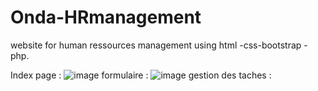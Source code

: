 # Onda-HRmanagement
website for human ressources management using html -css-bootstrap -php.


Index page :
![image](https://user-images.githubusercontent.com/57330963/104104579-51304280-52a9-11eb-8290-f3c1435b8d8d.png)
formulaire :
![image](https://user-images.githubusercontent.com/57330963/104104656-bedc6e80-52a9-11eb-962f-a206cea8de03.png)
gestion des taches :


